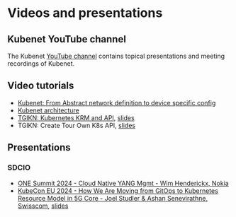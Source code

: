 # Videos and presentations

## Kubenet YouTube channel

The Kubenet [YouTube channel](https://www.youtube.com/@kubenet-wq9nt) contains topical
presentations and meeting recordings of Kubenet.

## Video tutorials

* [Kubenet: From Abstract network definition to device specific config](https://www.youtube.com/watch?v=PIFCdoTJdZg)
* [Kubenet architecture](https://www.youtube.com/watch?v=_a01lxAX1pQ)
* [TGIKN: Kubernetes KRM and API](https://www.youtube.com/watch?v=8xrQG6Zzzxo), [slides](https://docs.google.com/presentation/d/1Zk5tGQ6DFu2D_rAs3XcKNnHuIRyaIxosjHFsw9zT-MQ/edit?usp=sharing)
* TGIKN: Create Tour Own K8s API, [slides](https://docs.google.com/presentation/d/1kqXToBXkG2R4zf8sP5dpPt0QuJm7WrWhmbME7sJgtSo/edit#slide=id.p)

## Presentations

### SDCIO

* [ONE Summit 2024 - Cloud Native YANG Mgmt - Wim Henderickx, Nokia](https://www.youtube.com/watch?v=dHOeqbqkN1s)
* [KubeCon EU 2024 - How We Are Moving from GitOps to Kubernetes Resource Model in 5G Core - Joel Studler & Ashan Senevirathne, Swisscom](https://youtu.be/crmTnB6Zwt8),
  [slides](https://static.sched.com/hosted_files/kccnceu2024/ee/From%20GitOps%20to%20KRM%20in%20Swisscoms%205G%20Core%20KubeCon%202024-03-20.pdf)